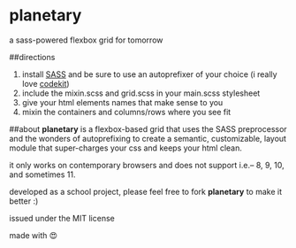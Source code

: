 # planetary
a sass-powered flexbox grid for tomorrow

##directions
1. install [SASS](http://sass-lang.com/install) and be sure to use an autoprefixer of your choice (i really love [codekit](https://incident57.com/codekit/))
2. include the mixin.scss and grid.scss in your main.scss stylesheet
3. give your html elements names that make sense to you
4. mixin the containers and columns/rows where you see fit

##about
**planetary** is a flexbox-based grid that uses the SASS preprocessor and the wonders of autoprefixing to create a semantic, customizable, layout module that super-charges your css and keeps your html clean.

it only works on contemporary browsers and does not support i.e.– 8, 9, 10, and sometimes 11.

developed as a school project, please feel free to fork **planetary** to make it better :)

issued under the MIT license

made with &#x1F60D;
